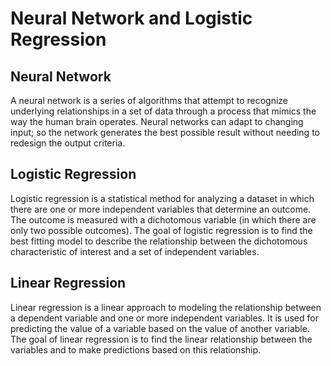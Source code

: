 # Neural Network and Logistic Regression

## Neural Network

A neural network is a series of algorithms that attempt to recognize underlying relationships in a set of data through a process that mimics the way the human brain operates. Neural networks can adapt to changing input; so the network generates the best possible result without needing to redesign the output criteria.

## Logistic Regression

Logistic regression is a statistical method for analyzing a dataset in which there are one or more independent variables that determine an outcome. The outcome is measured with a dichotomous variable (in which there are only two possible outcomes). The goal of logistic regression is to find the best fitting model to describe the relationship between the dichotomous characteristic of interest and a set of independent variables.

## Linear Regression

Linear regression is a linear approach to modeling the relationship between a dependent variable and one or more independent variables. It is used for predicting the value of a variable based on the value of another variable. The goal of linear regression is to find the linear relationship between the variables and to make predictions based on this relationship.


